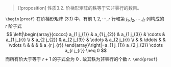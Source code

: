 > [!proposition] 性质3.2. 
> 阶梯形矩阵的秩等于它非零行的数目。

`\begin{proof}`
在阶梯形矩阵 (3.1) 中，有前 $1,2, \cdots, r$ 行和第 $j_{1}, j_{2}, \cdots, j_{r}$ 列构成的 $r$ 阶子式
$$
\left|\begin{array}{ccccc}
a_{1 j_{1}} & a_{1 j_{2}} & a_{1 j_{3}} & \cdots & a_{1 j_{r}} \\
& a_{2 j_{2}} & a_{2 j_{3}} & \cdots & a_{2 j_{r}} \\
& & \ddots & & \vdots \\
& & & & a_{r j_{r}}
\end{array}\right|=a_{1 j_{1}} a_{2 j_{2}} \cdots a_{r j_{r}} \neq 0
$$
而所有阶大于等于 $r+1$ 的子式全为 0 . 
故其秩为非零行的个数 $r$.
`\end{proof}`